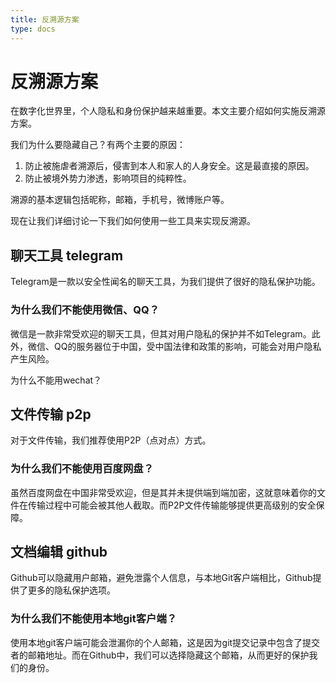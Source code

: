 ```yaml
---
title: 反溯源方案
type: docs
---
```


# 反溯源方案

在数字化世界里，个人隐私和身份保护越来越重要。本文主要介绍如何实施反溯源方案。

我们为什么要隐藏自己？有两个主要的原因：

1. 防止被施虐者溯源后，侵害到本人和家人的人身安全。这是最直接的原因。
2. 防止被境外势力渗透，影响项目的纯粹性。

溯源的基本逻辑包括昵称，邮箱，手机号，微博账户等。

现在让我们详细讨论一下我们如何使用一些工具来实现反溯源。

## 聊天工具 telegram

Telegram是一款以安全性闻名的聊天工具，为我们提供了很好的隐私保护功能。

### 为什么我们不能使用微信、QQ？

微信是一款非常受欢迎的聊天工具，但其对用户隐私的保护并不如Telegram。此外，微信、QQ的服务器位于中国，受中国法律和政策的影响，可能会对用户隐私产生风险。


为什么不能用wechat？

## 文件传输 p2p

对于文件传输，我们推荐使用P2P（点对点）方式。

### 为什么我们不能使用百度网盘？

虽然百度网盘在中国非常受欢迎，但是其并未提供端到端加密，这就意味着你的文件在传输过程中可能会被其他人截取。而P2P文件传输能够提供更高级别的安全保障。

## 文档编辑 github

Github可以隐藏用户邮箱，避免泄露个人信息，与本地Git客户端相比，Github提供了更多的隐私保护选项。

### 为什么我们不能使用本地git客户端？

使用本地git客户端可能会泄漏你的个人邮箱，这是因为git提交记录中包含了提交者的邮箱地址。而在Github中，我们可以选择隐藏这个邮箱，从而更好的保护我们的身份。
